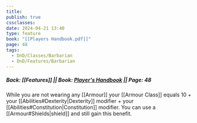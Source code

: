 ```yaml
---
title: 
publish: true
cssclasses: 
date: 2024-04-21 13:40
type: feature
book: "[[Players Handbook.pdf]]"
page: 48
tags:
  - DnD/Classes/Barbarian
  - DnD/Features/Barbarian
---
```

##### Back: [[Features]]  || Book: [Player's Handbook](https://drive.google.com/drive/folders/1O5bhpYizcIT5xxAoLOuzCRht_PVS7VSG?usp=sharing) || Page: 48

While you are not wearing any [[Armour]] your [[Armour Class]] equals 10 + your [[Abilities#Dexterity|Dexterity]] modifier + your [[Abilities#Constitution|Constitution]] modifier. You can use a [[Armour#Shields|shield]] and still gain this benefit.
